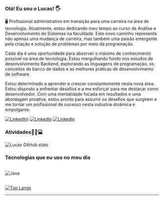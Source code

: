 ### Olá! Eu sou o Lucas! 🖐️

🖥️ Profissional administrativo em transição para uma carreira na área de tecnologia. Atualmente, estou dedicando meu tempo ao curso de Análise e Desenvolvimento de Sistemas na faculdade. Este novo caminho representa não apenas uma mudança de carreira, mas também uma paixão emergente pela criação e solução de problemas por meio da programação.

Cada dia é uma oportunidade para absorver o máximo de conhecimento possível na área de tecnologia. Estou mergulhando fundo nos estudos de desenvolvimento Backend, explorando as linguagens de programação, os conceitos de banco de dados e as melhores práticas de desenvolvimento de software.

Estou determinado a aprender e crescer constantemente nesta nova área. Estou disposto a enfrentar desafios e a me esforçar para me destacar como desenvolvedor. Com uma mentalidade focada em resultados e uma abordagem proativa, estou pronto para assumir os desafios que surgirem e me tornar um profissional de sucesso nesta indústria dinâmica e empolgante.

[![LinkedIn](https://img.shields.io/badge/Instagram-E4405F?style=for-the-badge&logo=instagram&logoColor=white))](https://www.instagram.com/lucasalves0722/)
[![LinkedIn](https://img.shields.io/badge/LinkedIn-0077B5?style=for-the-badge&logo=linkedin&logoColor=white)](https://www.linkedin.com/in/lucas-alves-messias-6a004a200/)
[![LinkedIn](https://img.shields.io/badge/YouTube-FF0000?style=for-the-badge&logo=youtube&logoColor=white)](https://www.youtube.com/@lucasalves0722/featured)

### Atividades👨‍💻💻
![Lucas GitHub stats](https://github-readme-stats.vercel.app/api?username=lucasalves0722&show_icons=true&theme=radical)

### Tecnologias que eu uso no meu dia
<div style="display: inline_block"><br/>
  <img aling=center alt="Java" src="https://img.shields.io/badge/java-%23ED8B00.svg?style=for-the-badge&logo=openjdk&logoColor=white">
</div><br/>

[![Top Langs](https://github-readme-stats.vercel.app/api/top-langs/?username=lucasalves0722)](https://github.com/lucasalves0722/github-readme-stats)

---
